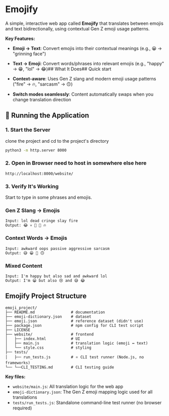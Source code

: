 # Emojify

A simple, interactive web app called **Emojify** that translates between emojis and text bidirectionally, using contextual Gen Z emoji usage patterns.

**Key Features:**

- **Emoji → Text**: Convert emojis into their contextual meanings (e.g., 😀 → "grinning face")

- **Text → Emoji**: Convert words/phrases into relevant emojis (e.g., "happy" → 😁, "lol" → 😂)## What It Does## Quick start

- **Context-aware**: Uses Gen Z slang and modern emoji usage patterns ("fire" → 🔥, "sarcasm" → 🙃)

- **Switch modes seamlessly**: Content automatically swaps when you change translation direction


## 🚀 Running the Application

### 1. Start the Server
clone the project and cd to the project's directory
```bash
python3 -m http.server 8000
```

### 2. Open in Browser **need to host in somewhere else here**
```
http://localhost:8000/website/
```

### 3. Verify It's Working
Start to type in some phrases and emojis.
### Gen Z Slang → Emojis
```
Input: lol dead cringe slay fire
Output: 😂 💀 😬 💅 🔥
```

### Context Words → Emojis
```
Input: awkward oops passive aggressive sarcasm
Output: 😅 😁 🙂 🙃
```

### Mixed Content
```
Input: I'm happy but also sad and awkward lol
Output: I'm 😀 but also 😢 and 😅 😂
```


## Emojify Project Structure

```
emoji_project/
├── README.md                # documentation
├── emoji-dictionary.json    # dataset
├── emoji.json               # reference dataset (didn't use)
├── package.json             # npm config for CLI test script
├── LICENSE                  
├── website/                 # frontend
│   ├── index.html           # UI
│   ├── main.js              # translation logic (emoji ↔ text)
│   └── style.css            # styling
├── tests/                   
│   ├── run_tests.js         # ⭐ CLI test runner (Node.js, no frameworks)
└── └──CLI_TESTING.md        # CLI testing guide
```

**Key files:**
- `website/main.js`: All translation logic for the web app
- `emoji-dictionary.json`: The Gen Z emoji mapping logic used for all translations
- `tests/run_tests.js`: Standalone command-line test runner (no browser required)